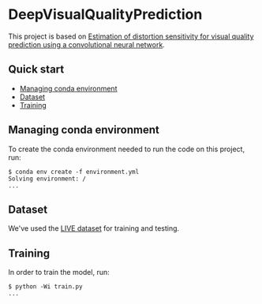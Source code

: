 # DeepVisualQualityPrediction

This project is based on [Estimation of distortion sensitivity for visual quality prediction using a convolutional neural network](https://www.sciencedirect.com/science/article/pii/S1051200418308868).

## Quick start

- [Managing conda environment](#managing-conda-environment)
- [Dataset](#dataset)
- [Training](#training)

## Managing conda environment

To create the conda environment needed to run the code on this project, run:

```shell
$ conda env create -f environment.yml
Solving environment: /
...
```

## Dataset

We've used the [LIVE dataset](http://live.ece.utexas.edu/research/quality/subjective.htm) for training and testing.

## Training

In order to train the model, run:

```shell
$ python -Wi train.py
...
```

